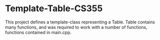 # Template-Table-CS355
This project defines a template-class representing a Table. Table<T> contains many functions, and was required to work with a number of functions, functions contained in main.cpp.